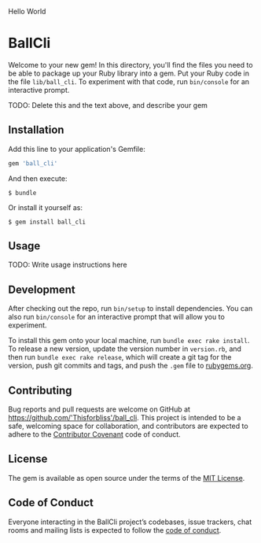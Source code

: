 Hello World

# BallCli

Welcome to your new gem! In this directory, you'll find the files you need to be able to package up your Ruby library into a gem. Put your Ruby code in the file `lib/ball_cli`. To experiment with that code, run `bin/console` for an interactive prompt.

TODO: Delete this and the text above, and describe your gem

## Installation

Add this line to your application's Gemfile:

```ruby
gem 'ball_cli'
```

And then execute:

    $ bundle

Or install it yourself as:

    $ gem install ball_cli

## Usage

TODO: Write usage instructions here

## Development

After checking out the repo, run `bin/setup` to install dependencies. You can also run `bin/console` for an interactive prompt that will allow you to experiment.

To install this gem onto your local machine, run `bundle exec rake install`. To release a new version, update the version number in `version.rb`, and then run `bundle exec rake release`, which will create a git tag for the version, push git commits and tags, and push the `.gem` file to [rubygems.org](https://rubygems.org).

## Contributing

Bug reports and pull requests are welcome on GitHub at https://github.com/'Thisforbliss'/ball_cli. This project is intended to be a safe, welcoming space for collaboration, and contributors are expected to adhere to the [Contributor Covenant](http://contributor-covenant.org) code of conduct.

## License

The gem is available as open source under the terms of the [MIT License](https://opensource.org/licenses/MIT).

## Code of Conduct

Everyone interacting in the BallCli project’s codebases, issue trackers, chat rooms and mailing lists is expected to follow the [code of conduct](https://github.com/'Thisforbliss'/ball_cli/blob/master/CODE_OF_CONDUCT.md).
